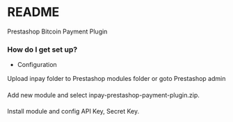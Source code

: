 # README #

Prestashop Bitcoin Payment Plugin 

### How do I get set up? ###

* Configuration

Upload inpay folder to Prestashop modules folder or goto Prestashop admin

Add new module and select inpay-prestashop-payment-plugin.zip.

Install module and config API Key, Secret Key.
